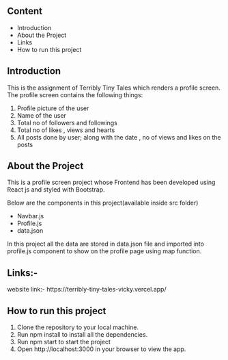 <h2>Content</h2>
<ul>
  <li>Introduction</li>
  <li>About the Project</li>
  <li>Links</li>
  <li>How to run this project</li>
</ul>

<h2>Introduction</h2>
<p>This is the assignment of Terribly Tiny Tales which renders a profile screen. The profile screen contains the following things:</p>
<ol>
   <li>Profile picture of the user</li>
  <li>Name of the user</li>
  <li>Total no of followers and followings</li>
   <li>Total no of likes , views and hearts</li>
   <li>All posts done by user; along with the date , no of views and likes on the posts</li>
</ol>

<h2>About the Project</h2>
<p>This  is a profile screen project whose Frontend has been developed using React js  and styled with Bootstrap.</p>
<p>Below are the components in this project(available inside src folder)</p>
<ul>
  <li>Navbar.js</li>
  <li>Profile.js</li>
  <li>data.json</li>
</ul>
<p></p>In this project all the data are stored in data.json file and imported into profile.js component to show on the profile page using map function. </p>



<h2>Links:-</h2>
<p>website link:- https://terribly-tiny-tales-vicky.vercel.app/</p>

<h2>How to run this project</h2>
<ol>
  <li>Clone the repository to your local machine.</li>
  <li>Run npm install to install all the dependencies.</li>
  <li>Run npm start to start the project</li>
  <li>Open http://localhost:3000 in your browser to view the app.</li>
</ol>
